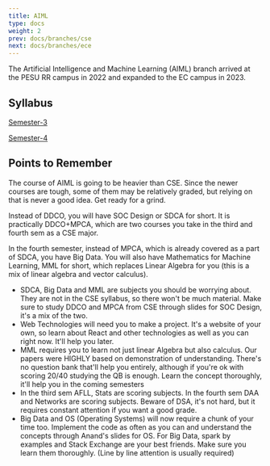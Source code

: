 ```yaml
---
title: AIML
type: docs
weight: 2
prev: docs/branches/cse
next: docs/branches/ece
---
```


The Artificial Intelligence and Machine Learning (AIML) branch arrived at the PESU RR campus in 2022 and expanded to the EC campus in 2023. 

## Syllabus

[Semester-3](https://drive.google.com/file/d/16bDXG7EPgNIcYDCgzERTXC-MXAGjV0P8/view?usp=sharing)

[Semester-4](https://drive.google.com/file/d/13JQqEjy3_rW8Aq0fK42EMHTPEOi6Jyt2/view?usp=sharing)

## Points to Remember 

The course of AIML is going to be heavier than CSE. Since the newer courses are tough, some of them may be relatively graded, but relying on that is never a good idea. Get ready for a grind.

Instead of DDCO, you will have SOC Design or SDCA for short. It is practically DDCO+MPCA, which are two courses you take in the third and fourth sem as a CSE major.

In the fourth semester, instead of MPCA, which is already covered as a part of SDCA, you have Big Data. You will also have Mathematics for Machine Learning, MML for short, which replaces Linear Algebra for you (this is a mix of linear algebra and vector calculus).

* SDCA, Big Data and MML are subjects you should be worrying about. They are not in the CSE syllabus, so there won't be much material. Make sure to study DDCO and MPCA from CSE through slides for SOC Design, it's a mix of the two.
* Web Technologies will need you to make a project. It's a website of your own, so learn about React and other technologies as well as you can right now. It'll help you later.
* MML requires you to learn not just linear Algebra but also calculus. Our papers were HIGHLY based on demonstration of understanding. There's no question bank that'll help you entirely, although if you're ok with scoring 20/40 studying the QB is enough. Learn the concept thoroughly, it'll help you in the coming semesters 
* In the third sem AFLL, Stats are scoring subjects. In the fourth sem DAA and Networks are scoring subjects. Beware of DSA, it's not hard, but it requires constant attention if you want a good grade.
* Big Data and OS (Operating Systems) will now require a chunk of your time too. Implement the code as often as you can and understand the concepts through Anand's slides for OS. For Big Data, spark by examples and Stack Exchange are your best friends. Make sure you learn them thoroughly. (Line by line attention is usually required)